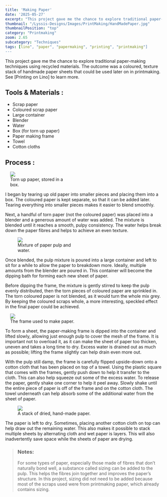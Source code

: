 ```yaml
---
title: 'Making Paper'
date: '2025-05-27'
excerpt: "This project gave me the chance to explore traditional paper-making techniques..."
thumbnail: "/Lyssis-Designs/Images/PrintMaking/HandMadePaper.jpg"
thumbnailPosition: "top"
category: "Printmaking"
zoom: 2.65
subcategory: "Techniques"
tags: [lino", "paper", "papermaking", "printing", "printmaking"]
---
```


This project gave me the chance to explore traditional paper-making techniques using recycled materials. The outcome was a coloured, texture stack of handmade paper sheets that could be used later on in printmaking. See [Printing on Lino] to learn more.

## Tools & Materials :
-	Scrap paper
-	Coloured scrap paper
-	Large container
-	Blender
-	Water
-	Box (for torn up paper)
-	Paper making frame
-	Towel
-	Cotton cloths

## Process :

<div class="clearfix">
<figure class="flex-right" style="max-width: 12rem; margin-left: 1rem;">
  <img src="/Lyssis-Designs/Images/PrintMaking/TornPaper.jpg">
  <figcaption>Torn up paper, stored in a box.</figcaption>
</figure>

I began by tearing up old paper into smaller pieces and placing them into a box. The coloured paper is kept separate, so that it can be added later. Tearing everything into smaller pieces makes it easier to blend smoothly.

Next, a handful of torn paper (not the coloured paper) was placed into a blender and a generous amount of water was added. The mixture is blended until it reaches a smooth, pulpy consistency. The water helps break down the paper fibres and helps to achieve an even texture.
</div>

<div class="clearfix">
<figure class="flex-left" style="width: 12rem;">
    <img src="/Lyssis-Designs/Images/PrintMaking/PaperAndWater.jpg">
    <figcaption>Mixture of paper pulp and water.</figcaption>
</figure>

Once blended, the pulp mixture is poured into a large container and left to sit for a while to allow the paper to breakdown more. Ideally, multiple amounts from the blender are poured in. This container will become the dipping bath for forming each new sheet of paper.

Before dipping the frame, the mixture is gently stirred to keep the pulp evenly distributed, then the torn pieces of coloured paper are sprinkled in. The torn coloured paper is not blended, as it would turn the whole mix grey. By keeping the coloured scraps whole, a more interesting, speckled effect in the final paper could be achieved.
</div>

<div class="clearfix">
<figure class="flex-right" style="max-width: 15rem; margin-left: 1rem;">
  <img src="/Lyssis-Designs/Images/PrintMaking/FrameForPaperMaking.jpg">
  <figcaption>The frame used to make paper.</figcaption>
</figure>

To form a sheet, the paper-making frame is dipped into the container and lifted slowly, allowing just enough pulp to cover the mesh of the frame. It is important not to overload it, as it can make the sheet of paper too thicken, uneven and takes a long time to dry. Excess water is drained out as much as possible; lifting the frame slightly can help drain even more out.

With the pulp still damp, the frame is carefully flipped upside-down onto a cotton cloth that has been placed on top of a towel. Using the plastic square that comes with the frames, gently push down to help it transfer to the cloth. This can also help squeeze out some of the excess water. To release the paper, gently shake one corner to help it peel away. Slowly shake until the entire piece of paper is off of the frame and on the cotton cloth. The towel underneath can help absorb some of the additional water from the sheet of paper.
</div>

<div class="clearfix">
<figure class="flex-left" style="width: 20rem;">
    <img src="/Lyssis-Designs/Images/PrintMaking/HandMadePaper.jpg">
    <figcaption>A stack of dried, hand-made paper.</figcaption>
</figure>
The paper is left to dry. Sometimes, placing another cotton cloth on top can help draw out the remaining water. This also makes it possible to stack multiple sheets by alternating cloth and wet paper is layers. This will also inadvertently save space while the sheets of paper are drying.
</div>

> ### Notes:
> For some types of paper, especially those made of fibres that don’t naturally bond well, a substance called sizing can be added to the pulp. This helps the fibres join together and improves the paper’s structure. In this project, sizing did not need to be added because most of the scraps used were from printmaking paper, which already contains sizing.